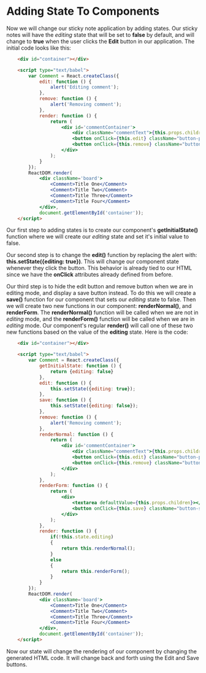 # Adding State To Components

Now we will change our sticky note application by adding states. Our sticky notes will have the *editing* state that will be set to **false** by default, and will change to **true** when the user clicks the **Edit** button in our application. The initial code looks like this:

```html
    <div id="container"></div>

    <script type="text/babel">
        var Comment = React.createClass({
            edit: function () {
                alert('Editing comment');
            },
            remove: function () {
                alert('Removing comment');
            },
            render: function () {
                return (
                    <div id='commentContainer'>
                        <div className="commentText">{this.props.children}</div>
                        <button onClick={this.edit} className="button-primary">Edit</button>
                        <button onClick={this.remove} className="button-danger">Remove</button>
                    </div>
                );
            }
        });
        ReactDOM.render(
            <div className='board'>
                <Comment>Title One</Comment>
                <Comment>Title Two</Comment>
                <Comment>Title Three</Comment>
                <Comment>Title Four</Comment>
            </div>,
            document.getElementById('container'));
    </script>
```

Our first step to adding states is to create our component's **getInitialState()** function where we will create our *editing* state and set it's initial value to false.

Our second step is to change the **edit()** function by replacing the alert with: **this.setState({editing: true})**. This will change our component state whenever they click the button. This behavior is already tied to our HTML since we have the **onClick** attributes already defined from before.

Our third step is to hide the edit button and remove button when we are in editing mode, and display a save button instead. To do this we will create a **save()** function for our component that sets our *editing* state to false. Then we will create two new functions in our component: **renderNormal()**, and **renderForm**. The **renderNormal()** function will be called when we are not in *editing* mode, and the **renderForm()** function will be called when we are in *editing* mode. Our component's regular **render()** will call one of these two new functions based on the value of the **editing** state. Here is the code:

```html
    <div id="container"></div>

    <script type="text/babel">
        var Comment = React.createClass({
            getInitialState: function () {
                return {editing: false}
            },
            edit: function () {
                this.setState({editing: true});
            },
            save: function () {
                this.setState({editing: false});
            },
            remove: function () {
                alert('Removing comment');
            },
            renderNormal: function () {
                return (
                    <div id='commentContainer'>
                        <div className="commentText">{this.props.children}</div>
                        <button onClick={this.edit} className="button-primary">Edit</button>
                        <button onClick={this.remove} className="button-danger">Remove</button>
                    </div>
                );
            },
            renderForm: function () {
                return (
                    <div>
                        <textarea defaultValue={this.props.children}></textarea>
                        <button onClick={this.save} className="button-success">Save</button>
                    </div>
                );
            },
            render: function () {
                if(!this.state.editing)
                {
                    return this.renderNormal();
                }
                else
                {
                    return this.renderForm();
                }
            }
        });
        ReactDOM.render(
            <div className='board'>
                <Comment>Title One</Comment>
                <Comment>Title Two</Comment>
                <Comment>Title Three</Comment>
                <Comment>Title Four</Comment>
            </div>,
            document.getElementById('container'));
    </script>
```

Now our state will change the rendering of our component by changing the generated HTML code. It will change back and forth using the Edit and Save buttons.
